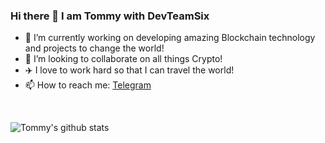 ### Hi there 👋  I am Tommy with DevTeamSix

- 🔭 I’m currently working on developing amazing Blockchain technology and projects to change the world!
- 👯 I’m looking to collaborate on all things Crypto!
- :airplane: I love to work hard so that I can travel the world!
- 📫 How to reach me: <a href="https://t.me/DevTeam_CSO">Telegram</a>

<br/>

![Tommy's github stats](https://github-readme-stats.vercel.app/api?username=tklindt&count_private=true&show_icons=true&theme=radical)
